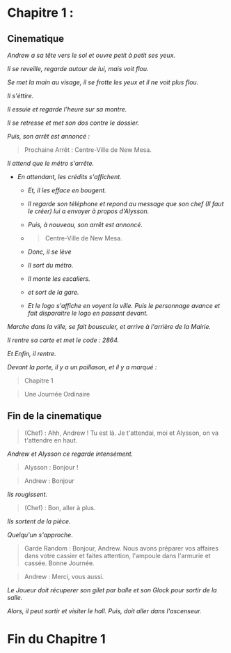 # Chapitre 1 :
## Cinematique
*Andrew a sa tête vers le sol et ouvre petit à petit ses yeux.*

*Il se reveille, regarde autour de lui, mais voit flou.*

*Se met la main au visage, il se frotte les yeux et il ne voit plus flou.*

*Il s'éttire.*

*Il essuie et regarde l'heure sur sa montre.*

*Il se retresse et met son dos contre le dossier.*

*Puis, son arrêt est annoncé :*

> Prochaine Arrêt : Centre-Ville de New Mesa.

*Il attend que le métro s'arrête.*

* *En attendant, les crédits s'affichent.*
  * *Et, il les efface en bougent.*
  * *Il regarde son téléphone et repond au message que son chef (Il faut le créer) lui a envoyer à propos d'Alysson.*
  * *Puis, à nouveau, son arrêt est annoncé.*

  * > Centre-Ville de New Mesa.

  * *Donc, il se lève*
  * *Il sort du métro.*
  * *Il monte les escaliers.*
  * *et sort de la gare.*
  * *Et le logo s'affiche en voyent la ville.*
*Puis le personnage avance et fait disparaitre le logo en passant devant.*

*Marche dans la ville, se fait bousculer, et arrive à l'arrière de la Mairie.*

*Il rentre sa carte et met le code : 2864.*

*Et Enfin, il rentre.*

*Devant la porte, il y a un paillason, et il y a marqué :*

> Chapitre 1

> Une Journée Ordinaire

## Fin de la cinematique

> (Chef) : Ahh, Andrew ! Tu est là. Je t'attendai, moi et Alysson, on va t'attendre en haut.

*Andrew et Alysson ce regarde intensément.*

> Alysson : Bonjour !

> Andrew : Bonjour

*Ils rougissent.*

> (Chef) : Bon, aller à plus.

*Ils sortent de la pièce.*

*Quelqu'un s'approche.*

> Garde Random : Bonjour, Andrew. Nous avons préparer vos affaires dans votre cassier et faites attention, l'ampoule dans l'armurie et cassée. Bonne Journée.

> Andrew : Merci, vous aussi.

*Le Joueur doit récuperer son gilet par balle et son Glock pour sortir de la salle.*

*Alors, il peut sortir et visiter le hall. Puis, doit aller dans l'ascenseur.*
# Fin du Chapitre 1
